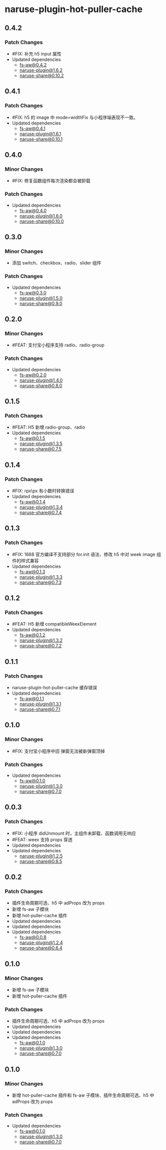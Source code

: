 # naruse-plugin-hot-puller-cache

## 0.4.2

### Patch Changes

- #FIX: 补充 h5 input 属性
- Updated dependencies
  - fs-aw@0.4.2
  - naruse-plugin@1.6.2
  - naruse-share@0.10.2

## 0.4.1

### Patch Changes

- #FIX: h5 的 image 中 mode=widthFix 与小程序端表现不一致。
- Updated dependencies
  - fs-aw@0.4.1
  - naruse-plugin@1.6.1
  - naruse-share@0.10.1

## 0.4.0

### Minor Changes

- #FIX: 修复函数组件每次渲染都会被卸载

### Patch Changes

- Updated dependencies
  - fs-aw@0.4.0
  - naruse-plugin@1.6.0
  - naruse-share@0.10.0

## 0.3.0

### Minor Changes

- 添加 switch、checkbox、radio、slider 组件

### Patch Changes

- Updated dependencies
  - fs-aw@0.3.0
  - naruse-plugin@1.5.0
  - naruse-share@0.9.0

## 0.2.0

### Minor Changes

- #FEAT: 支付宝小程序支持 radio、radio-group

### Patch Changes

- Updated dependencies
  - fs-aw@0.2.0
  - naruse-plugin@1.4.0
  - naruse-share@0.8.0

## 0.1.5

### Patch Changes

- #FEAT: H5 新增 radio-group、radio
- Updated dependencies
  - fs-aw@0.1.5
  - naruse-plugin@1.3.5
  - naruse-share@0.7.5

## 0.1.4

### Patch Changes

- #FIX: rpx\px 有小数时转换错误
- Updated dependencies
  - fs-aw@0.1.4
  - naruse-plugin@1.3.4
  - naruse-share@0.7.4

## 0.1.3

### Patch Changes

- #FIX: 1688 官方编译不支持部分 for.init 语法、修改 h5 中对 week image 组件的样式兼容
- Updated dependencies
  - fs-aw@0.1.3
  - naruse-plugin@1.3.3
  - naruse-share@0.7.3

## 0.1.2

### Patch Changes

- #FEAT: H5 新增 compatibleWeexElement
- Updated dependencies
  - fs-aw@0.1.2
  - naruse-plugin@1.3.2
  - naruse-share@0.7.2

## 0.1.1

### Patch Changes

- naruse-plugin-hot-puller-cache 缓存错误
- Updated dependencies
  - fs-aw@0.1.1
  - naruse-plugin@1.3.1
  - naruse-share@0.7.1

## 0.1.0

### Minor Changes

- #FIX: 支付宝小程序中旧 弹窗无法被新弹窗顶掉

### Patch Changes

- Updated dependencies
  - fs-aw@0.1.0
  - naruse-plugin@1.3.0
  - naruse-share@0.7.0

## 0.0.3

### Patch Changes

- #FIX: 小程序 didUnmount 时，主组件未卸载、函数调用无响应
- #FEAT: weex 支持 props 穿透
- Updated dependencies
- Updated dependencies
  - naruse-plugin@1.2.5
  - naruse-share@0.6.5

## 0.0.2

### Patch Changes

- 插件生命周期可选、h5 中 adProps 改为 props
- 新增 fs-aw 子模块
- 新增 hot-puller-cache 插件
- Updated dependencies
- Updated dependencies
- Updated dependencies
  - fs-aw@0.0.8
  - naruse-plugin@1.2.4
  - naruse-share@0.6.4

## 0.1.0

### Minor Changes

- 新增 fs-aw 子模块
- 新增 hot-puller-cache 插件

### Patch Changes

- 插件生命周期可选、h5 中 adProps 改为 props
- Updated dependencies
- Updated dependencies
- Updated dependencies
  - fs-aw@0.1.0
  - naruse-plugin@1.3.0
  - naruse-share@0.7.0

## 0.1.0

### Minor Changes

- 新增 hot-puller-cache 插件和 fs-aw 子模块、插件生命周期可选、h5 中 adProps 改为 props

### Patch Changes

- Updated dependencies
  - fs-aw@0.1.0
  - naruse-plugin@1.3.0
  - naruse-share@0.7.0
